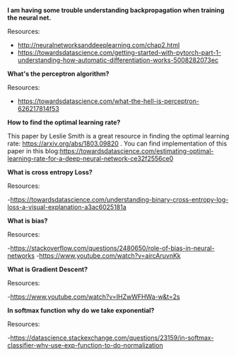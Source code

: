 
**I am having some trouble understanding backpropagation when training the neural net.**

Resources:

- http://neuralnetworksanddeeplearning.com/chap2.html
- https://towardsdatascience.com/getting-started-with-pytorch-part-1-understanding-how-automatic-differentiation-works-5008282073ec

**What's the perceptron algorithm?**

Resources:

- https://towardsdatascience.com/what-the-hell-is-perceptron-626217814f53

**How to find the optimal learning rate?**

This paper by Leslie Smith is a great resource in finding the optimal learning rate: https://arxiv.org/abs/1803.09820 . You can find implementation of this paper in this blog:https://towardsdatascience.com/estimating-optimal-learning-rate-for-a-deep-neural-network-ce32f2556ce0

**What is cross entropy Loss?**

Resources:

-https://towardsdatascience.com/understanding-binary-cross-entropy-log-loss-a-visual-explanation-a3ac6025181a

**What is bias?**

Resources:

-https://stackoverflow.com/questions/2480650/role-of-bias-in-neural-networks
-https://www.youtube.com/watch?v=aircAruvnKk

**What is Gradient Descent?**

Resources:

-https://www.youtube.com/watch?v=IHZwWFHWa-w&t=2s

**In softmax function why do we take exponential?**

Resources:

-https://datascience.stackexchange.com/questions/23159/in-softmax-classifier-why-use-exp-function-to-do-normalization


        
